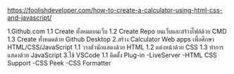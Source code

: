 https://foolishdeveloper.com/how-to-create-a-calculator-using-html-css-and-javascript/


1.Github.com
	1.1 Create ทั้งหมดบนเว็บ
	1.2 Create Repo บนเว็บและสร้างไฟล์ด้วย CMD
	1.3 Create ทั้งหมดด้วย Github Desktop
2.สร้าง Calculator Web apps เพื่อศึกษา HTML/CSS/JavaScript
	1.1 วางตัวนักแสดงด้วย HTML
	1.2 แต่งหน้าด้วย CSS
	1.3 ทำการแสดงด้วย JavaScript
3.ใช้ VSCode
	1.1 ติดตั้ง Plug-in
		-LiveServer
		-HTML CSS Support
		-CSS Peek
		-CSS Formatter
		
